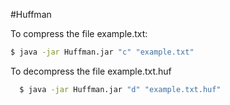 #Huffman

To compress the file example.txt:

  ```sh
  $ java -jar Huffman.jar "c" "example.txt"
```

To decompress the file example.txt.huf

  ```sh
    $ java -jar Huffman.jar "d" "example.txt.huf"
```
